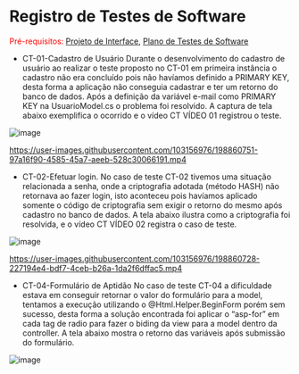 # Registro de Testes de Software

<span style="color:red">Pré-requisitos: <a href="3-Projeto de Interface.md"> Projeto de Interface</a></span>, <a href="8-Plano de Testes de Software.md"> Plano de Testes de Software</a>

- CT-01-Cadastro de Usuário
Durante o desenvolvimento do cadastro de usuário ao realizar o teste proposto no CT-01 em primeira instância o cadastro não era concluído pois não havíamos definido a PRIMARY KEY, desta forma a aplicação não conseguia cadastrar e ter um retorno do banco de dados. Após a definição da variável e-mail como PRIMARY KEY na UsuarioModel.cs o problema foi resolvido. A captura de tela abaixo exemplifica o ocorrido e o vídeo CT VÍDEO 01 registrou o teste.
 
 ![image](https://user-images.githubusercontent.com/103156976/198860482-bbb07279-0653-442d-abd3-96693e4e666b.png)


https://user-images.githubusercontent.com/103156976/198860751-97a16f90-4585-45a7-aeeb-528c30066191.mp4



- CT-02-Efetuar login. 
	No caso de teste CT-02 tivemos uma situação relacionada a senha, onde a criptografia adotada (método HASH) não retornava ao fazer login, isto aconteceu pois havíamos aplicado somente o código de criptografia sem exigir o retorno do mesmo após cadastro no banco de dados. A tela abaixo ilustra como a criptografia foi resolvida, e o vídeo CT VÍDEO 02 registra o caso de teste. 
 
 ![image](https://user-images.githubusercontent.com/103156976/198860492-9ebe535e-438e-4764-90d4-1f5dfb333e7a.png)

https://user-images.githubusercontent.com/103156976/198860728-227194e4-bdf7-4ceb-b26a-1da2f6dffac5.mp4


- CT-04-Formulário de Aptidão 
No caso de teste CT-04 a dificuldade estava em conseguir retornar o valor do formulário para a model, tentamos a execução utilizando o @Html.Helper.BeginForm porém sem sucesso, desta forma a solução encontrada foi aplicar o “asp-for” em cada tag de radio para  fazer o biding da view para a model dentro da controller. 
A tela abaixo mostra o retorno das variáveis após submissão do formulário.

 ![image](https://user-images.githubusercontent.com/103156976/198860499-da628b68-4c9f-4329-94a3-cded7831e606.png)


